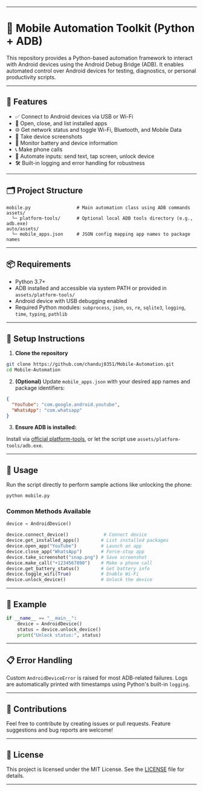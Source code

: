 
---

# 📱 Mobile Automation Toolkit (Python + ADB)

This repository provides a Python-based automation framework to interact with Android devices using the Android Debug Bridge (ADB). It enables automated control over Android devices for testing, diagnostics, or personal productivity scripts.

---

## 🔧 Features

* ✅ Connect to Android devices via USB or Wi-Fi
* 📲 Open, close, and list installed apps
* 🌐 Get network status and toggle Wi-Fi, Bluetooth, and Mobile Data
* 📸 Take device screenshots
* 🔋 Monitor battery and device information
* 📞 Make phone calls
* 🧠 Automate inputs: send text, tap screen, unlock device
* 🛠 Built-in logging and error handling for robustness

---

## 🗂 Project Structure

```
mobile.py                 # Main automation class using ADB commands
assets/
  └─ platform-tools/      # Optional local ADB tools directory (e.g., adb.exe)
auto/assets/
  └─ mobile_apps.json     # JSON config mapping app names to package names
```

---

## 📦 Requirements

* Python 3.7+
* ADB installed and accessible via system PATH or provided in `assets/platform-tools/`
* Android device with USB debugging enabled
* Required Python modules: `subprocess`, `json`, `os`, `re`, `sqlite3`, `logging`, `time`, `typing`, `pathlib`

---

## 🔌 Setup Instructions

1. **Clone the repository**

```bash
git clone https://github.com/chanduj8351/Mobile-Automation.git
cd Mobile-Automation
```

2. **(Optional)** Update `mobile_apps.json` with your desired app names and package identifiers:

```json
{
  "YouTube": "com.google.android.youtube",
  "WhatsApp": "com.whatsapp"
}
```

3. **Ensure ADB is installed:**

Install via [official platform-tools](https://developer.android.com/studio/releases/platform-tools), or let the script use `assets/platform-tools/adb.exe`.

---

## 🚀 Usage

Run the script directly to perform sample actions like unlocking the phone:

```bash
python mobile.py
```

### Common Methods Available

```python
device = AndroidDevice()

device.connect_device()             # Connect device
device.get_installed_apps()        # List installed packages
device.open_app("YouTube")         # Launch an app
device.close_app("WhatsApp")       # Force-stop app
device.take_screenshot("snap.png") # Save screenshot
device.make_call("+1234567890")    # Make a phone call
device.get_battery_status()        # Get battery info
device.toggle_wifi(True)           # Enable Wi-Fi
device.unlock_device()             # Unlock the device
```

---

## 🧪 Example

```python
if __name__ == "__main__":
    device = AndroidDevice()
    status = device.unlock_device()
    print("Unlock status:", status)
```

---

## 📋 Error Handling

Custom `AndroidDeviceError` is raised for most ADB-related failures. Logs are automatically printed with timestamps using Python's built-in `logging`.

---

## 🙌 Contributions

Feel free to contribute by creating issues or pull requests. Feature suggestions and bug reports are welcome!

---

## 📄 License

This project is licensed under the MIT License. See the [LICENSE](LICENSE) file for details.

---

